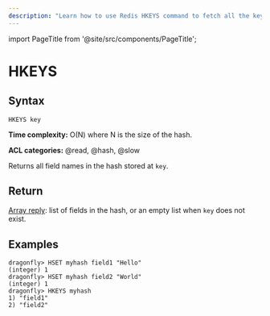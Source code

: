 ```yaml
---
description: "Learn how to use Redis HKEYS command to fetch all the keys in a hash. Make large dataset navigation simpler and faster."
---
```


import PageTitle from '@site/src/components/PageTitle';

# HKEYS

<PageTitle title="Redis HKEYS Command (Documentation) | Dragonfly" />

## Syntax

    HKEYS key

**Time complexity:** O(N) where N is the size of the hash.

**ACL categories:** @read, @hash, @slow

Returns all field names in the hash stored at `key`.

## Return

[Array reply](https://redis.io/docs/reference/protocol-spec/#arrays): list of fields in the hash, or an empty list when `key` does
not exist.

## Examples

```shell
dragonfly> HSET myhash field1 "Hello"
(integer) 1
dragonfly> HSET myhash field2 "World"
(integer) 1
dragonfly> HKEYS myhash
1) "field1"
2) "field2"
```
